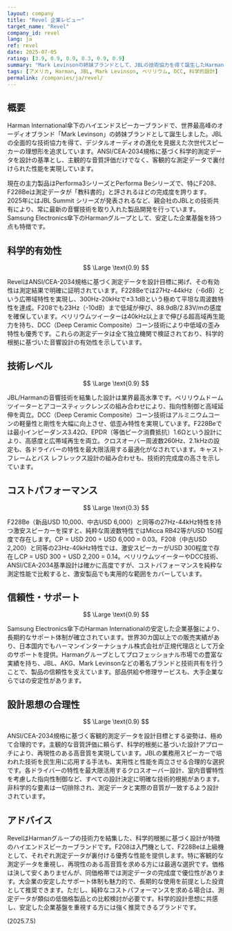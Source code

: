 ```yaml
---
layout: company
title: "Revel 企業レビュー"
target_name: "Revel"
company_id: revel
lang: ja
ref: revel
date: 2025-07-05
rating: [3.9, 0.9, 0.9, 0.3, 0.9, 0.9]
summary: "Mark Levinsonの姉妹ブランドとして、JBLの技術協力を得て誕生したHarman International傘下のハイエンドスピーカーブランド。科学的測定に基づく設計アプローチで、F228BeやF208など測定データが教科書的に優秀な製品を開発。ベリリウムツイーターとDCC（Deep Ceramic Composite）コーン技術により、周波数特性の平坦性と低歪み特性を両立。価格は決して安くないが、大企業の安定したサポート体制と合理的な設計思想で高い評価を獲得している。"
tags: [アメリカ, Harman, JBL, Mark Levinson, ベリリウム, DCC, 科学的設計]
permalink: /companies/ja/revel/
---
```


## 概要

Harman International傘下のハイエンドスピーカーブランドで、世界最高峰のオーディオブランド「Mark Levinson」の姉妹ブランドとして誕生しました。JBLの全面的な技術協力を得て、デジタルオーディオの進化を見据えた次世代スピーカーの理想形を追求しています。ANSI/CEA-2034規格に基づく科学的測定データを設計の基準とし、主観的な音質評価だけでなく、客観的な測定データで裏付けられた性能を実現しています。

現在の主力製品はPerforma3シリーズとPerforma Beシリーズで、特にF208、F228Beは測定データが「教科書的」と評されるほどの完成度を誇ります。2025年にはJBL Summit シリーズが発表されるなど、親会社のJBLとの技術共有により、常に最新の音響技術を取り入れた製品開発を行っています。Samsung Electronics傘下のHarmanグループとして、安定した企業基盤を持つ点も特徴です。

## 科学的有効性

$$ \Large \text{0.9} $$

RevelはANSI/CEA-2034規格に基づく測定データを設計目標に掲げ、その有効性は測定結果で明確に証明されています。F228Beでは27Hz-44kHz（-6dB）という広帯域特性を実現し、300Hz-20kHzで±3.1dBという極めて平坦な周波数特性を達成。F208でも23Hz（-10dB）まで低域が伸び、88.9dB/2.83V/mの感度を確保しています。ベリリウムツイーターは40kHz以上まで伸びる超高域再生能力を持ち、DCC（Deep Ceramic Composite）コーン技術により中低域の歪み特性も優秀です。これらの測定データは全て独立機関で検証されており、科学的根拠に基づいた音響設計の有効性を示しています。

## 技術レベル

$$ \Large \text{0.9} $$

JBL/Harmanの音響技術を結集した設計は業界最高水準です。ベリリウムドームツイーターとアコースティックレンズの組み合わせにより、指向性制御と高域延伸を両立。DCC（Deep Ceramic Composite）コーン技術はアルミニウムコーンの軽量性と剛性を大幅に向上させ、低歪み特性を実現しています。F228Beでは最小インピーダンス3.42Ω、EPDR（等価ピーク消費抵抗）1.6Ωという設計により、高感度と広帯域再生を両立。クロスオーバー周波数260Hz、2.1kHzの設定も、各ドライバーの特性を最大限活用する最適化がなされています。キャスト フレームとバス レフレックス設計の組み合わせも、技術的完成度の高さを示しています。

## コストパフォーマンス

$$ \Large \text{0.3} $$

F228Be（新品USD 10,000、中古USD 6,000）と同等の27Hz-44kHz特性を持つ激安スピーカーを探すと、純粋な周波数特性ではMicca RB42等がUSD 150程度で存在します。CP = USD 200 ÷ USD 6,000 = 0.03。F208（中古USD 2,200）と同等の23Hz-40kHz特性では、激安スピーカーがUSD 300程度で存在しCP = USD 300 ÷ USD 2,200 = 0.14。ベリリウムツイーターやDCC技術、ANSI/CEA-2034基準設計は確かに高度ですが、コストパフォーマンスを純粋な測定性能で比較すると、激安製品でも実用的な範囲をカバーしています。

## 信頼性・サポート

$$ \Large \text{0.9} $$

Samsung Electronics傘下のHarman Internationalの安定した企業基盤により、長期的なサポート体制が確立されています。世界30カ国以上での販売実績があり、日本国内でもハーマンインターナショナル株式会社が正規代理店として万全のサポートを提供。Harmanグループとしてプロフェッショナル市場での豊富な実績を持ち、JBL、AKG、Mark Levinsonなどの著名ブランドと技術共有を行うことで、製品の信頼性を支えています。部品供給や修理サービスも、大手企業ならではの安定性があります。

## 設計思想の合理性

$$ \Large \text{0.9} $$

ANSI/CEA-2034規格に基づく客観的測定データを設計目標とする姿勢は、極めて合理的です。主観的な音質評価に頼らず、科学的根拠に基づいた設計アプローチにより、再現性のある高音質を実現しています。JBLの業務用スピーカーで培われた技術を民生用に応用する手法も、実用性と性能を両立させる合理的な選択です。各ドライバーの特性を最大限活用するクロスオーバー設計、室内音響特性を考慮した指向性制御など、すべての設計決定に明確な技術的根拠があります。非科学的な要素は一切排除され、測定データと実際の音質が一致するよう設計されています。

## アドバイス

RevelはHarmanグループの技術力を結集した、科学的根拠に基づく設計が特徴のハイエンドスピーカーブランドです。F208は入門機として、F228Beは上級機として、それぞれ測定データが裏付ける優秀な性能を提供します。特に客観的な測定データを重視し、再現性のある高音質を求める方には最適な選択です。価格は決して安くありませんが、同価格帯では測定データの完成度で優位性があります。大企業の安定したサポート体制も魅力的で、長期的な使用を前提とした投資として推奨できます。ただし、純粋なコストパフォーマンスを求める場合は、測定データが類似の低価格製品との比較検討が必要です。科学的設計思想に共感し、安定した企業基盤を重視する方には強く推奨できるブランドです。

(2025.7.5)
